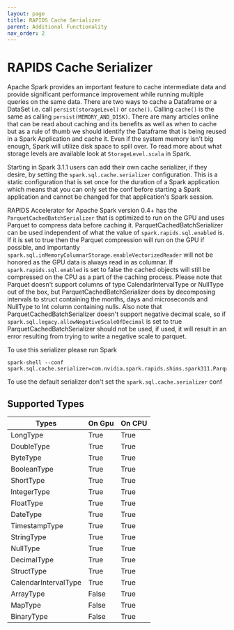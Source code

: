 ```yaml
---
layout: page
title: RAPIDS Cache Serializer
parent: Additional Functionality
nav_order: 2
---
```

# RAPIDS Cache Serializer  
  Apache Spark provides an important feature to cache intermediate data and provide
  significant performance improvement while running multiple queries on the same data. There
  are two ways to cache a Dataframe or a DataSet i.e. call `persist(storageLevel)` or
  `cache()`. Calling `cache()` is the same as calling `persist(MEMORY_AND_DISK)`. There are
  many articles online that can be read about caching and its benefits as well as when to
  cache but as a rule of thumb we should identify the Dataframe that is being reused in a
  Spark Application and cache it. Even if the system memory isn't big enough, Spark will
  utilize disk space to spill over. To read more about what storage levels are available look
  at `StorageLevel.scala` in Spark.

  Starting in Spark 3.1.1 users can add their own cache serializer, if they desire, by
  setting the `spark.sql.cache.serializer` configuration. This is a static configuration
  that is set once for the duration of a Spark application which means that you can only set the conf
  before starting a Spark application and cannot be changed for that application's Spark
  session.

  RAPIDS Accelerator for Apache Spark version 0.4+ has the `ParquetCachedBatchSerializer`
  that is optimized to run on the GPU and uses Parquet to compress data before caching it.
  ParquetCachedBatchSerializer can be used independent of what the value of
  `spark.rapids.sql.enabled` is. If it is set to true then the Parquet compression will run
  on the GPU if possible, and importantly
  `spark.sql.inMemoryColumnarStorage.enableVectorizedReader` will not be honored as the GPU
  data is always read in as columnar. If `spark.rapids.sql.enabled` is set to false
  the cached objects will still be compressed on the CPU as a part of the caching process.
  Please note that Parquet doesn't support columns of type CalendarIntervalType or NullType out of
  the box, but ParquetCachedBatchSerializer does by decomposing intervals to struct containing the
  months, days and microseconds and NullType to Int column containing nulls. Also note that
  ParquetCachedBatchSerializer doesn't support negative decimal scale, so if 
  `spark.sql.legacy.allowNegativeScaleOfDecimal` is set to true ParquetCachedBatchSerializer
  should not be used, if used, it will result in an error resulting from trying to write a
  negative scale to parquet.
  
  To use this serializer please run Spark
  ```
  spark-shell --conf spark.sql.cache.serializer=com.nvidia.spark.rapids.shims.spark311.ParquetCachedBatchSerializer"
  ```
  To use the default serializer don't set the `spark.sql.cache.serializer` conf
  
##           Supported Types                       
  
  | Types      | On Gpu | On CPU   |
  | ---------- | ----------- |--- |
  | LongType | True | True|
  | DoubleType | True | True|
  | ByteType | True | True|
  | BooleanType | True | True|
  | ShortType | True | True|
  | IntegerType | True | True|
  | FloatType | True | True|
  | DateType | True | True|
  | TimestampType | True | True|
  | StringType | True | True|
  | NullType | True | True|
  | DecimalType | True | True|
  | StructType | True | True|
  | CalendarIntervalType | True | True |
  | ArrayType | False | True|
  | MapType | False | True |
  | BinaryType | False | True |
  

